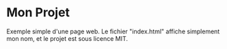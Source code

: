 # Mon Projet

Exemple simple d'une page web. 
Le fichier "index.html" affiche simplement mon nom, et le projet est sous licence MIT.
